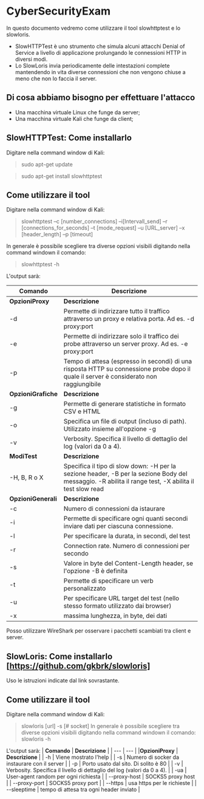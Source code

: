 # CyberSecurityExam
In questo documento vedremo come utilizzare il tool slowhttptest e lo slowloris.

* SlowHTTPTest è uno strumento che simula alcuni attacchi Denial of Service a livello di applicazione prolungando le connessioni HTTP in diversi modi.
* Lo SlowLoris invia periodicamente delle intestazioni complete mantendendo in vita diverse connessioni che non vengono chiuse a meno che non lo faccia il server.
## Di cosa abbiamo bisogno per effettuare l'attacco
* Una macchina virtuale Linux che funge da server;
* Una macchina virtuale Kali che funge da client;

## SlowHTTPTest: Come installarlo
Digitare nella command window di Kali:
> sudo apt-get update 

> sudo apt-get install slowhttptest

## Come utilizzare il tool
Digitare nella command window di Kali:
> slowhttptest –c [number_connections] –i[Intervall_send] –r [connections_for_seconds] –t [mode_request] –u [URL_server] –x [header_length] –p [timeout]

In generale è possibile scegliere tra diverse opzioni visibili digitando nella command windown il comando:
> slowhttptest -h

L'output sarà:

| **Comando** | **Descrizione** |
| --- | --- |
|**OpzioniProxy** | **Descrizione** |
| -d | Permette di indirizzare tutto il traffico attraverso un proxy e relativa porta. Ad es. -d proxy:port | 
| -e | Permette di indirizzare solo il traffico dei probe attraverso un server proxy. Ad es. -e proxy:port | 
| -p | Tempo di attesa (espresso in secondi) di una risposta HTTP su connessione probe dopo il quale il server è considerato non raggiungibile | 
|**OpzioniGrafiche** | **Descrizione** |
| -g |	Permette di generare statistiche in formato CSV e HTML | 
| -o | Specifica un file di output (incluso di path). Utilizzato insieme all'opzione -g | 
| -v | Verbosity. Specifica il livello di dettaglio del log (valori da 0 a 4).  | 
| **ModiTest** | **Descrizione** |
| -H, B, R o X |	Specifica il tipo di slow down: -H per la sezione header, -B per la sezione Body del messaggio. -R abilita il range test, -X abilita il test slow read | 
|**OpzioniGenerali** | **Descrizione** |
| -c | Numero di connessioni da istaurare |
| -i | Permette di specificare ogni quanti secondi inviare dati per ciascuna connessione. | 
| -l | Per specificare la durata, in secondi, del test | 
| -r | Connection rate. Numero di connessioni per secondo | 
| -s | Valore in byte del Content-Length header, se l'opzione -B è definita | 
| -t | Permette di specificare un verb personalizzato | 
| -u | Per specificare URL target del test (nello stesso formato utilizzato dai browser) | 
| -x | massima lunghezza, in byte, dei dati | 

Posso utilizzare WireShark per osservare i pacchetti scambiati tra client e server.

## SlowLoris: Come installarlo [https://github.com/gkbrk/slowloris] 
Uso le istruzioni indicate dal link sovrastante.
## Come utilizzare il tool
Digitare nella command window di Kali:
> slowloris [url] -s [# socket]
In generale è possibile scegliere tra diverse opzioni visibili digitando nella command windown il comando:
> slowloris -h

L'output sarà:
| **Comando** | **Descrizione** |
| --- | --- |
|**OpzioniProxy** | **Descrizione** |
| -h | Viene mostrato l'help | 
| -s | Numero di socker da instaurare con il server | 
| -p | Porto usato dal sito. Di solito è 80 | 
| -v | Verbosity. Specifica il livello di dettaglio del log (valori da 0 a 4). | 
| -ua | User-agent random per ogni richiesta | 
| --proxy-host | SOCKS5 proxy host | 
| --proxy-port | SOCKS5 proxy port |
| --https | usa https per le richieste | 
| --sleeptime | tempo di attesa tra ogni header inviato | 








